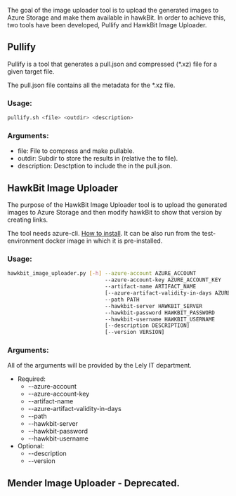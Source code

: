 The goal of the image uploader tool is to upload the generated images to Azure Storage and make them available in hawkBit. In order to achieve this, two tools have been developed, Pullify and HawkBit Image Uploader.

## Pullify

Pullify is a tool that generates a pull.json and compressed (*.xz) file for a given target file.

The pull.json file contains all the metadata for the *.xz file.

### Usage: 
```bash
pullify.sh <file> <outdir> <description>
```

### Arguments:
   - file: File to compress and make pullable.
   - outdir: Subdir to store the results in (relative the to file).
   - description: Desctption to include the in the pull.json.

## HawkBit Image Uploader

The purpose of the HawkBit Image Uploader tool is to upload the generated images to Azure Storage and then modify hawkBit to show that version by creating links.

The tool needs azure-cli. [How to install](https://docs.microsoft.com/en-us/cli/azure/install-azure-cli-apt?view=azure-cli-latest).
It can be also run from the test-environment docker image in which it is pre-installed.

### Usage:

```bash
hawkbit_image_uploader.py [-h] --azure-account AZURE_ACCOUNT
                               --azure-account-key AZURE_ACCOUNT_KEY
                               --artifact-name ARTIFACT_NAME
                               [--azure-artifact-validity-in-days AZURE_ARTIFACT_VALIDITY_IN_DAYS]
                               --path PATH
                               --hawkbit-server HAWKBIT_SERVER
                               --hawkbit-password HAWKBIT_PASSWORD
                               --hawkbit-username HAWKBIT_USERNAME
                               [--description DESCRIPTION]
                               [--version VERSION]
```

### Arguments:
All of the arguments will be provided by the Lely IT department.

   - Required:
      - --azure-account
      - --azure-account-key
      - --artifact-name
      - --azure-artifact-validity-in-days
      - --path
      - --hawkbit-server
      - --hawkbit-password
      - --hawkbit-username
   - Optional:
      - --description
      - --version

## Mender Image Uploader - Deprecated.
